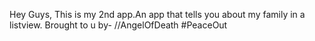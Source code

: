 Hey Guys,
This is my 2nd app.An app that tells you about my family in a listview.
Brought to u by- //AngelOfDeath
#PeaceOut
